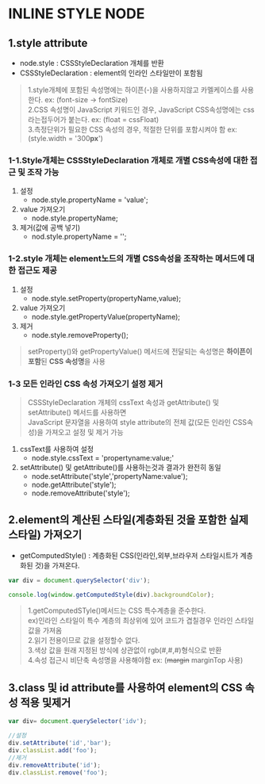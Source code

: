 # INLINE STYLE NODE

## 1.style attribute
- node.style : CSSStyleDeclaration 개체를 반환 
- CSSStyleDeclaration : element의 인라인 스타일만이 포함됨
>1.style개체에 포함된 속성명에는 하이픈(-)을 사용하지않고 카멜케이스를 사용한다. ex: (font-size -> fontSize)
<br>2.CSS 속성명이 JavaScript 키워드인 경우, JavaScript CSS속성명에는 css라는접두어가 붙는다. ex: (float = cssFloat)
<br>3.측정단위가 필요한 CSS 속성의 경우, 적절한 단위를 포함시켜야 함 ex: (style.width = '300**px**')

### 1-1.Style개체는 CSSStyleDeclaration 개체로 개별 CSS속성에 대한 접근 및 조작 가능
1.  설정
    - node.style.propertyName = 'value';
2.  value 가져오기
    - node.style.propertyName;
3.  제거(값에 공백 넣기)
    - nod.style.propertyName = '';

### 1-2.style 개체는 element노드의 개별 CSS속성을 조작하는 메서드에 대한 접근도 제공 
1.  설정
    - node.style.setProperty(propertyName,value);
2.  value 가져오기
    - node.style.getPropertyValue(propertyName);
3.  제거
    - node.style.removeProperty();
> setProperty()와 getPropertyValue() 메서드에 전달되는 속성명은 **하이픈이 포함**된 **CSS 속성명**을 사용

### 1-3 모든 인라인 CSS 속성 가져오기 설정 제거
>CSSStyleDeclaration 개체의 cssText 속성과 getAttribute() 및 setAttribute() 메서드를 사용하면 
<br>JavaScript 문자열을 사용하여 style attribute의 전체 값(모든 인라인 CSS속성)을 가져오고 설정 및 제거 가능

1.  cssText를 사용하여 설정
    - node.style.cssText = 'propertyname:value;'
2.  setAttribute() 및 getAttribute()를 사용하는것과 결과가 완전히 동일
    - node.setAttribute('style','propertyName:value');
    - node.getAttribute('style');
    - node.removeAttribute('style');

## 2.element의 계산된 스타일(계층화된 것을 포함한 실제 스타일) 가져오기
- getComputedStyle() : 계층화된 CSS(인라인,외부,브라우저 스타일시트가 계층화된 것)을 가져온다.
```javascript
var div = document.querySelector('div');

console.log(window.getComputedStyle(div).backgroundColor);
```
> 1.getComputedSTyle()메서드는 CSS 특수계층을 준수한다. <br>ex)인라인 스타일이 특수 계층의 최상위에 있어 코드가 겹칠경우 인라인 스타일값을 가져옴 <br> 2.읽기 전용이므로 값을 설정할수 없다.<br>3.색상 값을 원래 지정된 방식에 상관없이 rgb(#,#,#)형식으로 반환<br>4.속성 접근시 비단축 속성명을 사용해야함 ex: (~~margin~~ marginTop 사용)

## 3.class 및 id attribute를 사용하여 element의 CSS 속성 적용 및제거
```javascript
var div= document.querySelector('idv');

//설정 
div.setAttribute('id','bar');
div.classList.add('foo');
//제거
div.removeAttribute('id');
div.classList.remove('foo');
```